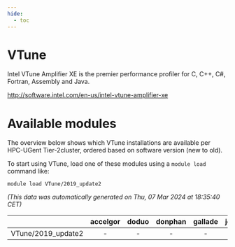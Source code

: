 ```yaml
---
hide:
  - toc
---
```


VTune
=====


Intel VTune Amplifier XE is the premier performance profiler for C, C++, C#, Fortran, Assembly and Java.

http://software.intel.com/en-us/intel-vtune-amplifier-xe
# Available modules


The overview below shows which VTune installations are available per HPC-UGent Tier-2cluster, ordered based on software version (new to old).

To start using VTune, load one of these modules using a `module load` command like:

```shell
module load VTune/2019_update2
```

*(This data was automatically generated on Thu, 07 Mar 2024 at 18:35:40 CET)*  

| |accelgor|doduo|donphan|gallade|joltik|skitty|
| :---: | :---: | :---: | :---: | :---: | :---: | :---: |
|VTune/2019_update2|-|-|-|-|-|x|
